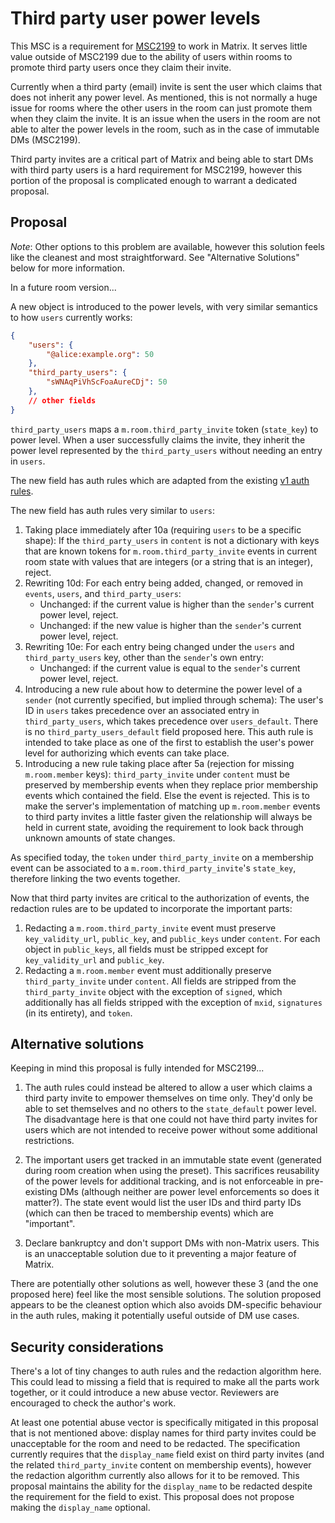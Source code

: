 # Third party user power levels

This MSC is a requirement for [MSC2199](https://github.com/matrix-org/matrix-doc/pull/2199)
to work in Matrix. It serves little value outside of MSC2199 due to the ability of users
within rooms to promote third party users once they claim their invite.

Currently when a third party (email) invite is sent the user which claims that does not
inherit any power level. As mentioned, this is not normally a huge issue for rooms where
the other users in the room can just promote them when they claim the invite. It is an
issue when the users in the room are not able to alter the power levels in the room, such
as in the case of immutable DMs (MSC2199).

Third party invites are a critical part of Matrix and being able to start DMs with third
party users is a hard requirement for MSC2199, however this portion of the proposal is
complicated enough to warrant a dedicated proposal.


## Proposal

*Note*: Other options to this problem are available, however this solution feels like the
cleanest and most straightforward. See "Alternative Solutions" below for more information.

In a future room version...

A new object is introduced to the power levels, with very similar semantics to how `users`
currently works:

```json
{
    "users": {
        "@alice:example.org": 50
    },
    "third_party_users": {
        "sWNAqPiVhScFoaAureCDj": 50
    },
    // other fields
}
```

`third_party_users` maps a `m.room.third_party_invite` token (`state_key`) to power level.
When a user successfully claims the invite, they inherit the power level represented by
the `third_party_users` without needing an entry in `users`.

The new field has auth rules which are adapted from the existing
[v1 auth rules](https://matrix.org/docs/spec/rooms/v1#authorization-rules).

The new field has auth rules very similar to `users`:
1. Taking place immediately after 10a (requiring `users` to be a specific shape): If the
   `third_party_users` in `content` is not a dictionary with keys that are known tokens
   for `m.room.third_party_invite` events in current room state with values that are
   integers (or a string that is an integer), reject.
2. Rewriting 10d: For each entry being added, changed, or removed in `events`, `users`,
   and `third_party_users`:
   * Unchanged: if the current value is higher than the `sender`'s current power level,
     reject.
   * Unchanged: if the new value is higher than the `sender`'s current power level, reject.
3. Rewriting 10e: For each entry being changed under the `users` and `third_party_users`
   key, other than the `sender`'s own entry:
   * Unchanged: if the current value is equal to the `sender`'s current power level, reject.
4. Introducing a new rule about how to determine the power level of a `sender` (not currently
   specified, but implied through schema): The user's ID in `users` takes precedence over
   an associated entry in `third_party_users`, which takes precedence over `users_default`.
   There is no `third_party_users_default` field proposed here. This auth rule is intended
   to take place as one of the first to establish the user's power level for authorizing
   which events can take place.
5. Introducing a new rule taking place after 5a (rejection for missing `m.room.member` keys):
   `third_party_invite` under `content` must be preserved by membership events when they
   replace prior membership events which contained the field. Else the event is rejected.
   This is to make the server's implementation of matching up `m.room.member` events to
   third party invites a little faster given the relationship will always be held in current
   state, avoiding the requirement to look back through unknown amounts of state changes.

As specified today, the `token` under `third_party_invite` on a membership event can be
associated to a `m.room.third_party_invite`'s `state_key`, therefore linking the two events
together.

Now that third party invites are critical to the authorization of events, the redaction
rules are to be updated to incorporate the important parts:
1. Redacting a `m.room.third_party_invite` event must preserve `key_validity_url`, `public_key`,
   and `public_keys` under `content`. For each object in `public_keys`, all fields must be
   stripped except for `key_validity_url` and `public_key`.
2. Redacting a `m.room.member` event must additionally preserve `third_party_invite` under
   `content`. All fields are stripped from the `third_party_invite` object with the exception
   of `signed`, which additionally has all fields stripped with the exception of `mxid`,
   `signatures` (in its entirety), and `token`.


## Alternative solutions

Keeping in mind this proposal is fully intended for MSC2199...

1. The auth rules could instead be altered to allow a user which claims a third party
   invite to empower themselves on time only. They'd only be able to set themselves and
   no others to the `state_default` power level. The disadvantage here is that one could
   not have third party invites for users which are not intended to receive power without
   some additional restrictions.


2. The important users get tracked in an immutable state event (generated during room creation
   when using the preset). This sacrifices reusability of the power levels for additional
   tracking, and is not enforceable in pre-existing DMs (although neither are power level
   enforcements so does it matter?). The state event would list the user IDs and third party
   IDs (which can then be traced to membership events) which are "important".

3. Declare bankruptcy and don't support DMs with non-Matrix users. This is an unacceptable
   solution due to it preventing a major feature of Matrix.

There are potentially other solutions as well, however these 3 (and the one proposed here)
feel like the most sensible solutions. The solution proposed appears to be the cleanest
option which also avoids DM-specific behaviour in the auth rules, making it potentially
useful outside of DM use cases.


## Security considerations

There's a lot of tiny changes to auth rules and the redaction algorithm here. This could
lead to missing a field that is required to make all the parts work together, or it could
introduce a new abuse vector. Reviewers are encouraged to check the author's work.

At least one potential abuse vector is specifically mitigated in this proposal that is not
mentioned above: display names for third party invites could be unacceptable for the room
and need to be redacted. The specification currently requires that the `display_name` field
exist on third party invites (and the related `third_party_invite` content on membership
events), however the redaction algorithm currently also allows for it to be removed. This
proposal maintains the ability for the `display_name` to be redacted despite the requirement
for the field to exist. This proposal does not propose making the `display_name` optional.
